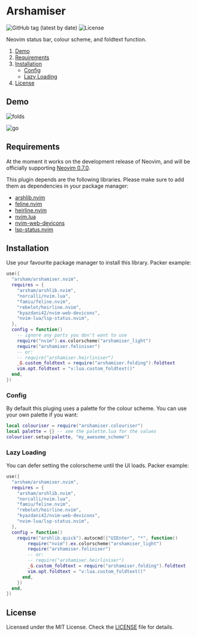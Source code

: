 # Arshamiser

![GitHub tag (latest by date)](https://img.shields.io/github/v/tag/arsham/arshamiser.nvim)
![License](https://img.shields.io/github/license/arsham/arshamiser.nvim)

Neovim status bar, colour scheme, and foldtext function.

1. [Demo](#demo)
2. [Requirements](#requirements)
3. [Installation](#installation)
   - [Config](#config)
   - [Lazy Loading](#lazy-loading)
4. [License](#license)

## Demo

![folds](https://user-images.githubusercontent.com/428611/148667078-25211d3c-116a-4c6f-938a-bb52b8bb1163.png)

![go](https://user-images.githubusercontent.com/428611/148667079-f441fc97-4157-4ed3-b2bb-81a64d358107.png)

## Requirements

At the moment it works on the development release of Neovim, and will be
officially supporting [Neovim 0.7.0](https://github.com/neovim/neovim/releases/tag/v0.7.0).

This plugin depends are the following libraries. Please make sure to add them
as dependencies in your package manager:

- [arshlib.nvim](https://github.com/arsham/arshlib.nvim)
- [feline.nvim](https://github.com/famiu/feline.nvim)
- [heirline.nvim](https://github.com/rebelot/heirline.nvim)
- [nvim.lua](https://github.com/norcalli/nvim.lua)
- [nvim-web-devicons](https://github.com/kyazdani42/nvim-web-devicons)
- [lsp-status.nvim](https://github.com/nvim-lua/lsp-status.nvim)

## Installation

Use your favourite package manager to install this library. Packer example:

```lua
use({
  "arsham/arshamiser.nvim",
  requires = {
    "arsham/arshlib.nvim",
    "norcalli/nvim.lua",
    "famiu/feline.nvim",
    "rebelot/heirline.nvim",
    "kyazdani42/nvim-web-devicons",
    "nvim-lua/lsp-status.nvim",
  },
  config = function()
    -- ignore any parts you don't want to use
    require("nvim").ex.colorscheme("arshamiser_light")
    require("arshamiser.feliniser")
    -- or:
    -- require("arshamiser.heirliniser")
    _G.custom_foldtext = require("arshamiser.folding").foldtext
    vim.opt.foldtext = "v:lua.custom_foldtext()"
  end,
})
```

### Config

By default this pluging uses a palette for the colour scheme. You can use your
own palette if you want:

```lua
local colouriser = require("arshamiser.colouriser")
local palette = {} -- see the palette.lua for the values
colouriser.setup(palette, "my_awesome_scheme")
```

### Lazy Loading

You can defer setting the colorscheme until the UI loads. Packer example:

```lua
use({
  "arsham/arshamiser.nvim",
  requires = {
    "arsham/arshlib.nvim",
    "norcalli/nvim.lua",
    "famiu/feline.nvim",
    "rebelot/heirline.nvim",
    "kyazdani42/nvim-web-devicons",
    "nvim-lua/lsp-status.nvim",
  },
  config = function()
    require("arshlib.quick").autocmd({"UIEnter", "*", function()
        require("nvim").ex.colorscheme("arshamiser_light")
        require("arshamiser.feliniser")
        -- or:
        -- require("arshamiser.heirliniser")
        _G.custom_foldtext = require("arshamiser.folding").foldtext
        vim.opt.foldtext = "v:lua.custom_foldtext()"
      end,
    })
  end,
})
```

## License

Licensed under the MIT License. Check the [LICENSE](./LICENSE) file for details.

<!--
vim: foldlevel=1
-->
